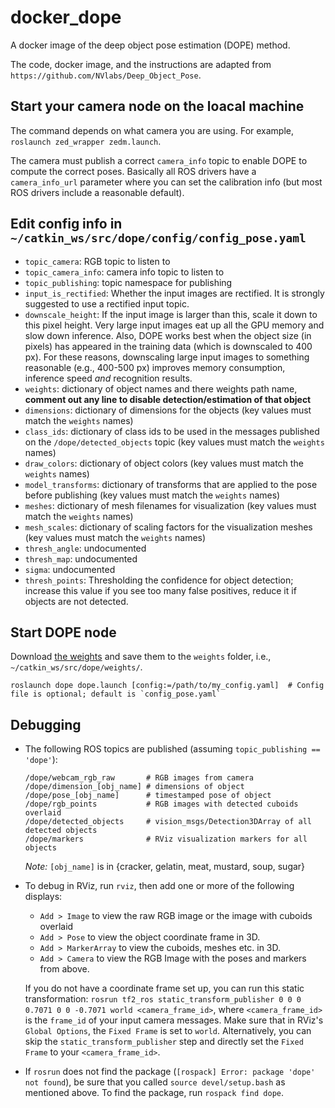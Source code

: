 # docker_dope

A docker image of the deep object pose estimation (DOPE) method.

The code, docker image, and the instructions are adapted from `https://github.com/NVlabs/Deep_Object_Pose`.

## Start your camera node on the loacal machine
The command depends on what camera you are using.
For example, `roslaunch zed_wrapper zedm.launch`.

The camera must publish a correct `camera_info` topic to enable DOPE to compute the correct poses.
Basically all ROS drivers have a `camera_info_url` parameter
where you can set the calibration info (but most ROS drivers include a reasonable default).

## Edit config info in `~/catkin_ws/src/dope/config/config_pose.yaml`
* `topic_camera`: RGB topic to listen to
* `topic_camera_info`: camera info topic to listen to
* `topic_publishing`: topic namespace for publishing
* `input_is_rectified`: Whether the input images are rectified. It is strongly suggested to use a rectified input topic.
* `downscale_height`: If the input image is larger than this, scale it down to this pixel height. Very large input images eat up all the GPU memory and slow down inference. Also, DOPE works best when the object size (in pixels) has appeared in the training data (which is downscaled to 400 px). For these reasons, downscaling large input images to something reasonable (e.g., 400-500 px) improves memory consumption, inference speed *and* recognition results.
* `weights`: dictionary of object names and there weights path name, **comment out any line to disable detection/estimation of that object**
* `dimensions`: dictionary of dimensions for the objects  (key values must match the `weights` names)
* `class_ids`: dictionary of class ids to be used in the messages published on the `/dope/detected_objects` topic (key values must match the `weights` names)
* `draw_colors`: dictionary of object colors (key values must match the `weights` names)
* `model_transforms`: dictionary of transforms that are applied to the pose before publishing (key values must match the `weights` names)
* `meshes`: dictionary of mesh filenames for visualization (key values must match the `weights` names)
* `mesh_scales`: dictionary of scaling factors for the visualization meshes (key values must match the `weights` names)
* `thresh_angle`: undocumented
* `thresh_map`: undocumented
* `sigma`: undocumented
* `thresh_points`: Thresholding the confidence for object detection; increase this value if you see too many false positives, reduce it if  objects are not detected.

## Start DOPE node
Download [the weights](https://drive.google.com/open?id=1DfoA3m_Bm0fW8tOWXGVxi4ETlLEAgmcg) and save them to the `weights` folder, i.e., `~/catkin_ws/src/dope/weights/`.

```roslaunch dope dope.launch [config:=/path/to/my_config.yaml]  # Config file is optional; default is `config_pose.yaml` ```

## Debugging

* The following ROS topics are published (assuming `topic_publishing == 'dope'`):
    ```
    /dope/webcam_rgb_raw       # RGB images from camera
    /dope/dimension_[obj_name] # dimensions of object
    /dope/pose_[obj_name]      # timestamped pose of object
    /dope/rgb_points           # RGB images with detected cuboids overlaid
    /dope/detected_objects     # vision_msgs/Detection3DArray of all detected objects
    /dope/markers              # RViz visualization markers for all objects
    ```
    *Note:* `[obj_name]` is in {cracker, gelatin, meat, mustard, soup, sugar}

* To debug in RViz, run `rviz`, then add one or more of the following displays:
    * `Add > Image` to view the raw RGB image or the image with cuboids overlaid
    * `Add > Pose` to view the object coordinate frame in 3D.
    * `Add > MarkerArray` to view the cuboids, meshes etc. in 3D.
    * `Add > Camera` to view the RGB Image with the poses and markers from above.

    If you do not have a coordinate frame set up, you can run this static transformation: `rosrun tf2_ros static_transform_publisher 0 0 0 0.7071 0 0 -0.7071 world <camera_frame_id>`, where `<camera_frame_id>` is the `frame_id` of your input camera messages.  Make sure that in RViz's `Global Options`, the `Fixed Frame` is set to `world`. Alternatively, you can skip the `static_transform_publisher` step and directly set the `Fixed Frame` to your `<camera_frame_id>`.

* If `rosrun` does not find the package (`[rospack] Error: package 'dope' not found`), be sure that you called `source devel/setup.bash` as mentioned above.  To find the package, run `rospack find dope`.
